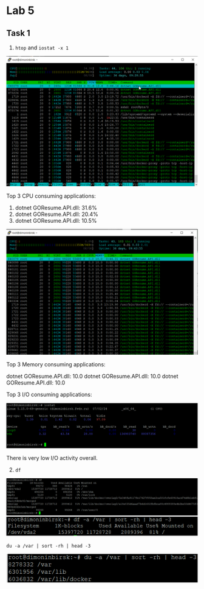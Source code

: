 # Lab 5

## Task 1

1. ``htop`` and ``iostat -x 1``

![alt text](image.png)

Top 3 CPU consuming applications:

1. dotnet GOResume.API.dll: 31.6%
2. dotnet GOResume.API.dll: 20.4%
3. dotnet GOResume.API.dll: 10.5%


![alt text](image-2.png)

Top 3 Memory consuming applications:

dotnet GOResume.API.dll: 10.0
dotnet GOResume.API.dll: 10.0
dotnet GOResume.API.dll: 10.0

Top 3 I/O consuming applications:

![alt text](image-1.png)

There is very low I/O activity overall.

2. ``df``

![alt text](image-3.png)
![alt text](image-5.png)

``du -a /var | sort -rh | head -3``

![alt text](image-4.png)

